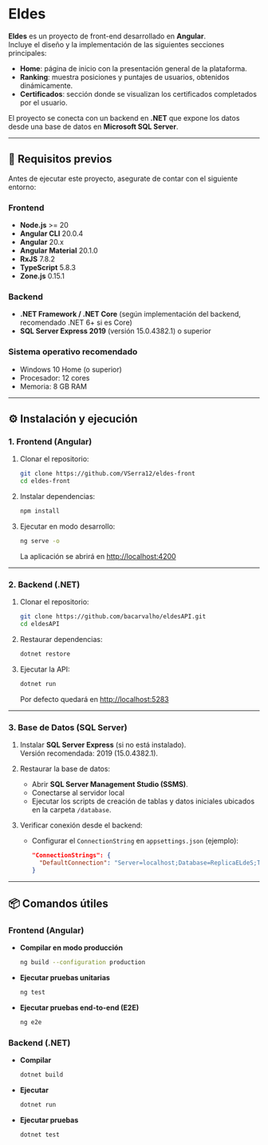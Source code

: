 # Eldes

**Eldes** es un proyecto de front-end desarrollado en **Angular**.  
Incluye el diseño y la implementación de las siguientes secciones principales:

- **Home**: página de inicio con la presentación general de la plataforma.  
- **Ranking**: muestra posiciones y puntajes de usuarios, obtenidos dinámicamente.  
- **Certificados**: sección donde se visualizan los certificados completados por el usuario.

El proyecto se conecta con un backend en **.NET** que expone los datos desde una base de datos en **Microsoft SQL Server**.

---

## 🚀 Requisitos previos

Antes de ejecutar este proyecto, asegurate de contar con el siguiente entorno:

### Frontend
- **Node.js** >= 20  
- **Angular CLI** 20.0.4  
- **Angular** 20.x  
- **Angular Material** 20.1.0  
- **RxJS** 7.8.2  
- **TypeScript** 5.8.3  
- **Zone.js** 0.15.1  

### Backend
- **.NET Framework / .NET Core** (según implementación del backend, recomendado .NET 6+ si es Core)  
- **SQL Server Express 2019** (versión 15.0.4382.1) o superior  

### Sistema operativo recomendado
- Windows 10 Home (o superior)  
- Procesador: 12 cores  
- Memoria: 8 GB RAM  

---

## ⚙️ Instalación y ejecución

### 1. Frontend (Angular)

1. Clonar el repositorio:
   ```bash
   git clone https://github.com/VSerra12/eldes-front
   cd eldes-front
   ```

2. Instalar dependencias:
   ```bash
   npm install
   ```

3. Ejecutar en modo desarrollo:
   ```bash
   ng serve -o
   ```
   La aplicación se abrirá en [http://localhost:4200](http://localhost:4200)

---

### 2. Backend (.NET)

1. Clonar el repositorio:
   ```bash
   git clone https://github.com/bacarvalho/eldesAPI.git
   cd eldesAPI
   ```

2. Restaurar dependencias:
   ```bash
   dotnet restore
   ```

3. Ejecutar la API:
   ```bash
   dotnet run
   ```
   Por defecto quedará en [http://localhost:5283](http://localhost:5283)
---

### 3. Base de Datos (SQL Server)

1. Instalar **SQL Server Express** (si no está instalado).  
   Versión recomendada: 2019 (15.0.4382.1).

2. Restaurar la base de datos:
   - Abrir **SQL Server Management Studio (SSMS)**.
   - Conectarse al servidor local
   - Ejecutar los scripts de creación de tablas y datos iniciales ubicados en la carpeta `/database`.

3. Verificar conexión desde el backend:
   - Configurar el `ConnectionString` en `appsettings.json` (ejemplo):
     ```json
     "ConnectionStrings": {
       "DefaultConnection": "Server=localhost;Database=ReplicaELdeS;Trusted_Connection=True;MultipleActiveResultSets=true;TrustServerCertificate=true"
     }
     ```

---

## 📦 Comandos útiles

### Frontend (Angular)
- **Compilar en modo producción**
  ```bash
  ng build --configuration production
  ```

- **Ejecutar pruebas unitarias**
  ```bash
  ng test
  ```

- **Ejecutar pruebas end-to-end (E2E)**
  ```bash
  ng e2e
  ```

### Backend (.NET)
- **Compilar**
  ```bash
  dotnet build
  ```

- **Ejecutar**
  ```bash
  dotnet run
  ```

- **Ejecutar pruebas**
  ```bash
  dotnet test
  ```

